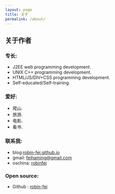 ```yaml
---
layout: page
title: 关于
permalink: /about/
---
```


## 关于作者

### 专长:

* J2EE web programming development.
* UNIX C++ programming development.
* HTML/JS/DIV+CSS programming development.
* Self-educated/Self-training.

### 爱好:

* 爬山.
* 旅游.
* 电影.
* 看书.

### 联系我:

* blog:[robin-fei.github.io](https://robin-fei.github.io)
* gmail: [feihaming@gmail.com](mailto:feihaming@gmail.com)
* oschina: [robinfei](https://my.oschina.net/robinfei)

### Open source:

* Github : [robin-fei](https://github.com/robin-fei)